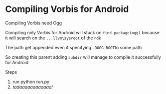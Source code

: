# Compiling Vorbis for Android
Compiling Vorbis need Ogg

Compiling only Vorbis for Android will stuck on `find_package(ogg)`
because it will search on the `...llvm\sysroot` of the `ndk`

The path get appended even if specifying `-DOGG_ROOT`to some path 

So creating this parent adding `subdir` will manage to compile it successfully for Android

Steps

1. run python run.py
2. *tadaaaaaaaaaaaa!*
